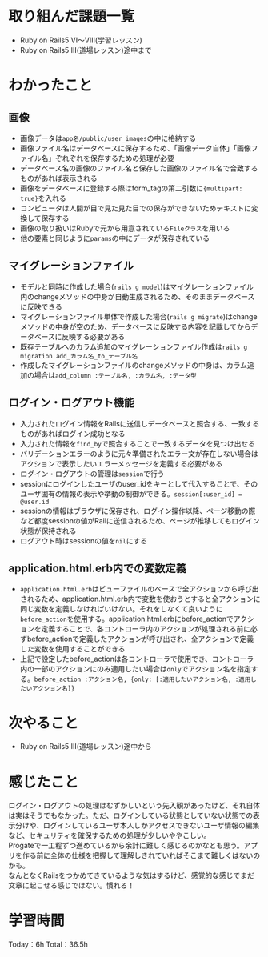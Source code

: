 # 取り組んだ課題一覧
- Ruby on Rails5 VI〜Ⅷ(学習レッスン)
- Ruby on Rails5 Ⅲ(道場レッスン)途中まで

# わかったこと
## 画像
- 画像データは`app名/public/user_images`の中に格納する
- 画像ファイル名はデータベースに保存するため、「画像データ自体」「画像ファイル名」ぞれぞれを保存するための処理が必要
- データベース名の画像のファイル名と保存した画像のファイル名で合致するものがあれば表示される
- 画像をデータベースに登録する際はform_tagの第二引数に`{multipart: true}`を入れる
- コンピュータは人間が目で見た見た目での保存ができないためテキストに変換して保存する
- 画像の取り扱いはRubyで元から用意されている`Fileクラス`を用いる
- 他の要素と同じように`params`の中にデータが保存されている

## マイグレーションファイル
- モデルと同時に作成した場合(`rails g model`)はマイグレーションファイル内のchangeメソッドの中身が自動生成されるため、そのままデータベースに反映できる
- マイグレーションファイル単体で作成した場合(`rails g migrate`)はchangeメソッドの中身が空のため、データベースに反映する内容を記載してからデータベースに反映する必要がある
- 既存テーブルへのカラム追加のマイグレーションファイル作成は`rails g migration add_カラム名_to_テーブル名`
- 作成したマイグレーションファイルのchangeメソッドの中身は、カラム追加の場合は`add_column :テーブル名, :カラム名, :データ型`

## ログイン・ログアウト機能
- 入力されたログイン情報をRailsに送信しデータベースと照合する、一致するものがあればログイン成功となる
- 入力された情報を`find_by`で照合することで一致するデータを見つけ出せる
- バリデーションエラーのように元々準備されたエラー文が存在しない場合はアクションで表示したいエラーメッセージを定義する必要がある
- ログイン・ログアウトの管理は`session`で行う
- sessionにログインしたユーザのuser_idをキーとして代入することで、そのユーザ固有の情報の表示や挙動の制御ができる。`session[:user_id] = @user.id`
- sessionの情報はブラウザに保存され、ログイン操作以降、ページ移動の際など都度sessionの値がRailに送信されるため、ページが推移してもログイン状態が保持される
- ログアウト時はsessionの値を`nil`にする

## application.html.erb内での変数定義
- `application.html.erb`はビューファイルのベースで全アクションから呼び出されるため、application.html.erb内で変数を使おうとすると全アクションに同じ変数を定義しなければいけない。それをしなくて良いように`before_action`を使用する。application.html.erbにbefore_actionでアクションを定義することで、各コントローラ内のアクションが処理される前に必ずbefore_actionで定義したアクションが呼び出され、全アクションで定義した変数を使用することができる
- 上記で設定したbefore_actionは各コントローラで使用でき、コントローラ内の一部のアクションにのみ適用したい場合は`only`でアクション名を指定する。`before_action :アクション名, {only: [:適用したいアクション名, :適用したいアクション名]}`

# 次やること
- Ruby on Rails5 Ⅲ(道場レッスン)途中から

# 感じたこと
ログイン・ログアウトの処理はむずかしいという先入観があったけど、それ自体は実はそうでもなかった。ただ、ログインしている状態としていない状態での表示分けや、ログインしているユーザ本人しかアクセスできないユーザ情報の編集など、セキュリティを確保するための処理が少しいややこしい。  
Progateで一工程ずつ進めているから余計に難しく感じるのかなとも思う。アプリを作る前に全体の仕様を把握して理解しきれていればそこまで難しくはないのかも。  
なんとなくRailsをつかめてきているような気はするけど、感覚的な感じでまだ文章に起こせる感じではない。慣れる！

# 学習時間
Today：6h Total：36.5h
